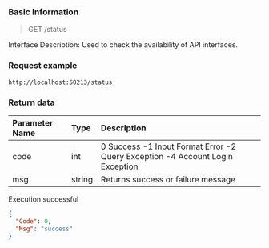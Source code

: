 ### Basic information
> GET /status

Interface Description: Used to check the availability of API interfaces.

### Request example

```
http://localhost:50213/status
```

### Return data
| Parameter Name | Type | Description |
| :------- | :----- | :---- |
| code     | int    | 0 Success -1 Input Format Error -2 Query Exception -4 Account Login Exception |
| msg      | string | Returns success or failure message                                            |

Execution successful

```json
{
  "Code": 0,
  "Msg": "success"
}
```